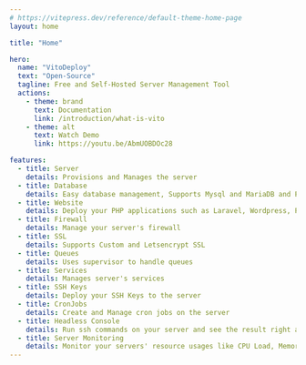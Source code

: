 ```yaml
---
# https://vitepress.dev/reference/default-theme-home-page
layout: home

title: "Home"

hero:
  name: "VitoDeploy"
  text: "Open-Source"
  tagline: Free and Self-Hosted Server Management Tool
  actions:
    - theme: brand
      text: Documentation
      link: /introduction/what-is-vito
    - theme: alt
      text: Watch Demo
      link: https://youtu.be/AbmUOBDOc28

features:
  - title: Server
    details: Provisions and Manages the server
  - title: Database
    details: Easy database management, Supports Mysql and MariaDB and PostgreSQL
  - title: Website
    details: Deploy your PHP applications such as Laravel, Wordpress, PHPMyAdmin and more
  - title: Firewall
    details: Manage your server's firewall
  - title: SSL
    details: Supports Custom and Letsencrypt SSL
  - title: Queues
    details: Uses supervisor to handle queues
  - title: Services
    details: Manages server's services
  - title: SSH Keys
    details: Deploy your SSH Keys to the server
  - title: CronJobs
    details: Create and Manage cron jobs on the server
  - title: Headless Console
    details: Run ssh commands on your server and see the result right away
  - title: Server Monitoring
    details: Monitor your servers' resource usages like CPU Load, Memory and Disk
---
```

